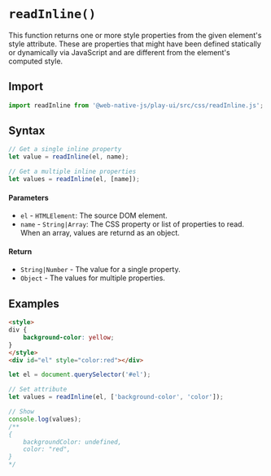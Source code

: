 # `readInline()`
This function returns one or more style properties from the given element's style attribute. These are properties that might have been defined statically or dynamically via JavaScript and are different from the element's computed style.

## Import

```js
import readInline from '@web-native-js/play-ui/src/css/readInline.js';
```

## Syntax

```js
// Get a single inline property
let value = readInline(el, name);

// Get a multiple inline properties
let values = readInline(el, [name]);
```

#### Parameters
+ `el` - `HTMLElement`: The source DOM element.
+ `name` - `String|Array`: The CSS property or list of properties to read. When an array, values are returnd as an object.

#### Return
+ `String|Number` - The value for a single property.
+ `Object` - The values for multiple properties.

## Examples

```html
<style>
div {
    background-color: yellow;
}
</style>
<div id="el" style="color:red"></div>
```

```js
let el = document.querySelector('#el');

// Set attribute
let values = readInline(el, ['background-color', 'color']);

// Show
console.log(values);
/**
{
    backgroundColor: undefined,
    color: "red",
}
*/
```